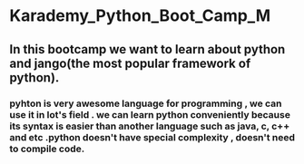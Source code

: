 # Karademy_Python_Boot_Camp_M
## In this bootcamp we want to learn about python and jango(the most popular framework of python).
### pyhton is very awesome language for programming , we can use it in lot's field . we can learn python conveniently because its syntax is easier than another language such as java, c, c++ and etc .python doesn't have special complexity , doesn't need to compile code.

